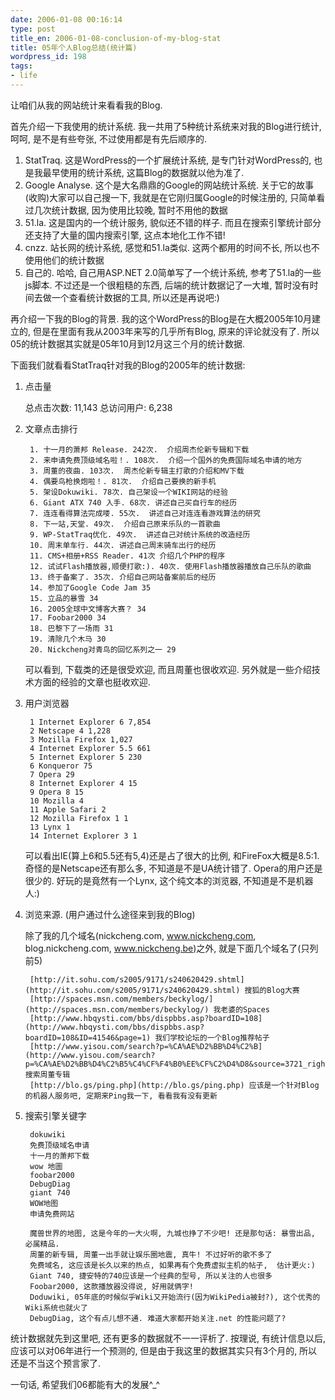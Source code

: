 ```yaml
---
date: 2006-01-08 00:16:14
type: post
title_en: 2006-01-08-conclusion-of-my-blog-stat
title: 05年个人Blog总结(统计篇)
wordpress_id: 198
tags:
- life
---
```


让咱们从我的网站统计来看看我的Blog.

首先介绍一下我使用的统计系统. 我一共用了5种统计系统来对我的Blog进行统计, 呵呵, 是不是有些夸张, 不过使用都是有先后顺序的.

1. StatTraq. 这是WordPress的一个扩展统计系统, 是专门针对WordPress的, 也是我最早使用的统计系统, 这篇Blog的数据就以他为准了.
2. Google Analyse. 这个是大名鼎鼎的Google的网站统计系统. 关于它的故事(收购)大家可以自己搜一下, 我就是在它刚归属Google的时候注册的, 只简单看过几次统计数据, 因为使用比较晚, 暂时不用他的数据
3. 51.la. 这是国内的一个统计服务, 貌似还不错的样子. 而且在搜索引擎统计部分还支持了大量的国内搜索引擎, 这点本地化工作不错!
4. cnzz. 站长网的统计系统, 感觉和51.la类似. 这两个都用的时间不长, 所以也不使用他们的统计数据
5. 自己的. 哈哈, 自己用ASP.NET 2.0简单写了一个统计系统, 参考了51.la的一些js脚本. 不过还是一个很粗糙的东西, 后端的统计数据记了一大堆, 暂时没有时间去做一个查看统计数据的工具, 所以还是再说吧:)

再介绍一下我的Blog的背景. 我的这个WordPress的Blog是在大概2005年10月建立的, 但是在里面有我从2003年来写的几乎所有Blog, 原来的评论就没有了. 所以05的统计数据其实就是05年10月到12月这三个月的统计数据.

下面我们就看看StatTraq针对我的Blog的2005年的统计数据:

1. 点击量

	总点击次数: 11,143
	总访问用户: 6,238

2. 文章点击排行

		1. 十一月的萧邦 Release. 242次.  介绍周杰伦新专辑和下载
		2. 来申请免费顶级域名啦！. 108次.  介绍一个国外的免费国际域名申请的地方
		3. 周董的夜曲. 103次.  周杰伦新专辑主打歌的介绍和MV下载
		4. 偶要鸟枪换炮啦！. 81次.  介绍自己要换的新手机
		5. 架设Dokuwiki. 78次. 自己架设一个WIKI网站的经验
		6. Giant ATX 740 入手. 68次. 讲述自己买自行车的经历
		7. 连连看得算法完成喽. 55次.  讲述自己对连连看游戏算法的研究
		8. 下一站,天堂. 49次.  介绍自己原来乐队的一首歌曲
		9. WP-StatTraq优化. 49次.  讲述自己对统计系统的改造经历
		10. 周末单车行. 44次. 讲述自己周末骑车出行的经历
		11. CMS+相册+RSS Reader. 41次 介绍几个PHP的程序
		12. 试试Flash播放器,顺便打歌:). 40次. 使用Flash播放器播放自己乐队的歌曲
		13. 终于备案了. 35次. 介绍自己网站备案前后的经历
		14. 参加了Google Code Jam 35
		15. 立品的暴雪 34
		16. 2005全球中文博客大赛？ 34
		17. Foobar2000 34
		18. 巴黎下了一场雨 31
		19. 清除几个木马 30
		20. Nickcheng对青鸟的回忆系列之一 29

	可以看到, 下载类的还是很受欢迎,  而且周董也很收欢迎. 另外就是一些介绍技术方面的经验的文章也挺收欢迎.

3. 用户浏览器

		1 Internet Explorer 6 7,854
		2 Netscape 4 1,228
		3 Mozilla Firefox 1,027
		4 Internet Explorer 5.5 661
		5 Internet Explorer 5 230
		6 Konqueror 75
		7 Opera 29
		8 Internet Explorer 4 15
		9 Opera 8 15
		10 Mozilla 4
		11 Apple Safari 2
		12 Mozilla Firefox 1 1
		13 Lynx 1
		14 Internet Explorer 3 1

	可以看出IE(算上6和5.5还有5,4)还是占了很大的比例, 和FireFox大概是8.5:1. 奇怪的是Netscape还有那么多, 不知道是不是UA统计错了. Opera的用户还是很少的. 好玩的是竟然有一个Lynx, 这个纯文本的浏览器, 不知道是不是机器人:)

4. 浏览来源. (用户通过什么途径来到我的Blog)

	除了我的几个域名(nickcheng.com, www.nickcheng.com, blog.nickcheng.com, www.nickcheng.be)之外, 就是下面几个域名了(只列前5)

		[http://it.sohu.com/s2005/9171/s240620429.shtml](http://it.sohu.com/s2005/9171/s240620429.shtml) 搜狐的Blog大赛
		[http://spaces.msn.com/members/beckylog/](http://spaces.msn.com/members/beckylog/) 我老婆的Spaces
		[http://www.hbqysti.com/bbs/dispbbs.asp?boardID=108](http://www.hbqysti.com/bbs/dispbbs.asp?boardID=108&ID=41546&page=1) 我们学校论坛的一个Blog推荐帖子
		[http://www.yisou.com/search?p=%CA%AE%D2%BB%D4%C2%B](http://www.yisou.com/search?p=%CA%AE%D2%BB%D4%C2%B5%C4%CF%F4%B0%EE%CF%C2%D4%D8&source=3721_right_related) 搜索周董专辑
		[http://blo.gs/ping.php](http://blo.gs/ping.php) 应该是一个针对Blog的机器人服务吧, 定期来Ping我一下, 看看我有没有更新

5. 搜索引擎关键字

		dokuwiki
		免费顶级域名申请
		十一月的萧邦下载
		wow 地圖
		foobar2000
		DebugDiag
		giant 740
		WOW地图
		申请免费网站

		魔兽世界的地图, 这是今年的一大火啊, 九城也挣了不少吧! 还是那句话: 暴雪出品, 必属精品.
		周董的新专辑, 周董一出手就让娱乐圈地震, 真牛! 不过好听的歌不多了
		免费域名, 这应该是长久以来的热点, 如果再有个免费虚拟主机的帖子,  估计更火:)
		Giant 740, 捷安特的740应该是一个经典的型号, 所以关注的人也很多
		Foobar2000, 这款播放器没得说, 好用就俩字!
		Doduwiki, 05年底的时候似乎Wiki又开始流行(因为WikiPedia被封?), 这个优秀的Wiki系统也就火了
		DebugDiag, 这个有点儿想不通. 难道大家都开始关注.net 的性能问题了?

统计数据就先到这里吧, 还有更多的数据就不一一评析了. 按理说, 有统计信息以后, 应该可以对06年进行一个预测的, 但是由于我这里的数据其实只有3个月的, 所以还是不当这个预言家了.

一句话, 希望我们06都能有大的发展^_^
